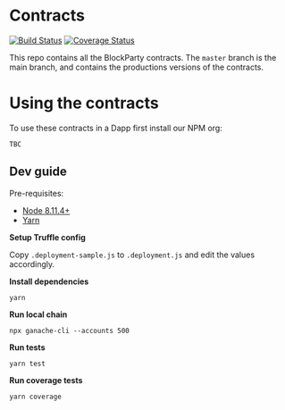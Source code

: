# Contracts

[![Build Status](https://api.travis-ci.org/noblocknoparty/blockparty-contracts.svg?branch=master)](https://travis-ci.org/noblocknoparty/blockparty-contracts)
[![Coverage Status](https://coveralls.io/repos/github/noblocknoparty/blockparty-contracts/badge.svg?branch=master)](https://coveralls.io/github/noblocknoparty/blockparty-contracts?branch=master)

This repo contains all the BlockParty contracts. The `master` branch is the
main branch, and contains the productions versions of the contracts.

# Using the contracts

To use these contracts in a Dapp first install our NPM org:

```
TBC
```

## Dev guide

Pre-requisites:

* [Node 8.11.4+](https://nodejs.org/)
* [Yarn](https://yarnpkg.com)

**Setup Truffle config**

Copy `.deployment-sample.js` to `.deployment.js` and edit the values
accordingly.

**Install dependencies**

```
yarn
```

**Run local chain**

```
npx ganache-cli --accounts 500
```

**Run tests**

```
yarn test
```

**Run coverage tests**

```
yarn coverage
```
